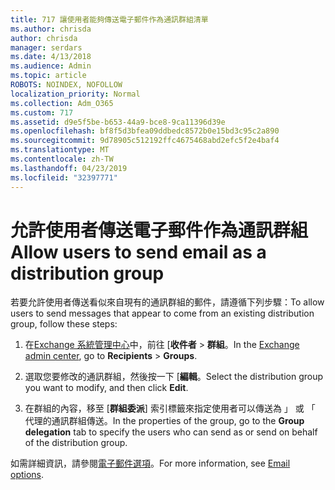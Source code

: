 ```yaml
---
title: 717 讓使用者能夠傳送電子郵件作為通訊群組清單
ms.author: chrisda
author: chrisda
manager: serdars
ms.date: 4/13/2018
ms.audience: Admin
ms.topic: article
ROBOTS: NOINDEX, NOFOLLOW
localization_priority: Normal
ms.collection: Adm_O365
ms.custom: 717
ms.assetid: d9e5f5be-b653-44a9-bce8-9ca11396d39e
ms.openlocfilehash: bf8f5d3bfea09ddbedc8572b0e15bd3c95c2a890
ms.sourcegitcommit: 9d78905c512192ffc4675468abd2efc5f2e4baf4
ms.translationtype: MT
ms.contentlocale: zh-TW
ms.lasthandoff: 04/23/2019
ms.locfileid: "32397771"
---
```

# <a name="allow-users-to-send-email-as-a-distribution-group"></a><span data-ttu-id="37e13-102">允許使用者傳送電子郵件作為通訊群組</span><span class="sxs-lookup"><span data-stu-id="37e13-102">Allow users to send email as a distribution group</span></span>

<span data-ttu-id="37e13-103">若要允許使用者傳送看似來自現有的通訊群組的郵件，請遵循下列步驟：</span><span class="sxs-lookup"><span data-stu-id="37e13-103">To allow users to send messages that appear to come from an existing distribution group, follow these steps:</span></span>

1. <span data-ttu-id="37e13-104">在[Exchange 系統管理中心](https://outlook.office365.com/ecp/)中，前往 [**收件者** \> **群組**。</span><span class="sxs-lookup"><span data-stu-id="37e13-104">In the [Exchange admin center](https://outlook.office365.com/ecp/), go to **Recipients** \> **Groups**.</span></span>

2. <span data-ttu-id="37e13-105">選取您要修改的通訊群組，然後按一下 [**編輯**。</span><span class="sxs-lookup"><span data-stu-id="37e13-105">Select the distribution group you want to modify, and then click **Edit**.</span></span>

3. <span data-ttu-id="37e13-106">在群組的內容，移至 [**群組委派**] 索引標籤來指定使用者可以傳送為 」 或 「 代理的通訊群組傳送。</span><span class="sxs-lookup"><span data-stu-id="37e13-106">In the properties of the group, go to the **Group delegation** tab to specify the users who can send as or send on behalf of the distribution group.</span></span>

<span data-ttu-id="37e13-107">如需詳細資訊，請參閱[電子郵件選項](https://technet.microsoft.com/library/bb124513.aspx#groupdelegation)。</span><span class="sxs-lookup"><span data-stu-id="37e13-107">For more information, see [Email options](https://technet.microsoft.com/library/bb124513.aspx#groupdelegation).</span></span>
